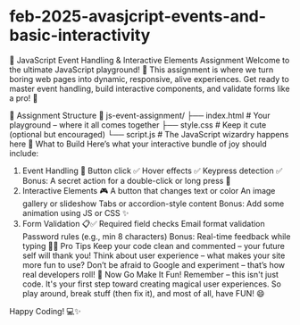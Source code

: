 # feb-2025-avasjcript-events-and-basic-interactivity

🎯 JavaScript Event Handling & Interactive Elements Assignment
Welcome to the ultimate JavaScript playground! 🎉 This assignment is where we turn boring web pages into dynamic, responsive, alive experiences. Get ready to master event handling, build interactive components, and validate forms like a pro! 💪

📁 Assignment Structure
📂 js-event-assignment/
├── index.html         # Your playground – where it all comes together
├── style.css          # Keep it cute (optional but encouraged)
└── script.js          # The JavaScript wizardry happens here
🧪 What to Build
Here’s what your interactive bundle of joy should include:

1. Event Handling 🎈
Button click ✅
Hover effects ✅
Keypress detection ✅
Bonus: A secret action for a double-click or long press 🤫
2. Interactive Elements 🎮
A button that changes text or color
An image gallery or slideshow
Tabs or accordion-style content
Bonus: Add some animation using JS or CSS ✨
3. Form Validation 📋✅
Required field checks
Email format validation
Password rules (e.g., min 8 characters)
Bonus: Real-time feedback while typing
🧙‍♂️ Pro Tips
Keep your code clean and commented – your future self will thank you!
Think about user experience – what makes your site more fun to use?
Don’t be afraid to Google and experiment – that’s how real developers roll!
🎉 Now Go Make It Fun!
Remember – this isn't just code. It's your first step toward creating magical user experiences. So play around, break stuff (then fix it), and most of all, have FUN! 😄

Happy Coding! 💻✨
